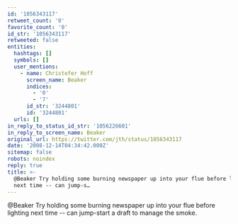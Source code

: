 ```yaml
---
id: '1056343117'
retweet_count: '0'
favorite_count: '0'
id_str: '1056343117'
retweeted: false
entities:
  hashtags: []
  symbols: []
  user_mentions:
    - name: Christofer Hoff
      screen_name: Beaker
      indices:
        - '0'
        - '7'
      id_str: '3244801'
      id: '3244801'
  urls: []
in_reply_to_status_id_str: '1056226601'
in_reply_to_screen_name: Beaker
original_url: https://twitter.com/jth/status/1056343117
date: '2008-12-14T04:34:42.000Z'
sitemap: false
robots: noindex
reply: true
title: >-
  @Beaker Try holding some burning newspaper up into your flue before lighting
  next time -- can jump-s…
---
```


@Beaker Try holding some burning newspaper up into your flue before lighting next time -- can jump-start a draft to manage the smoke.